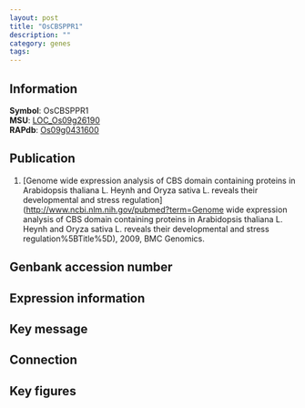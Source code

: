 ```yaml
---
layout: post
title: "OsCBSPPR1"
description: ""
category: genes
tags: 
---
```


## Information
__Symbol__: OsCBSPPR1  
__MSU__: [LOC_Os09g26190](http://rice.plantbiology.msu.edu/cgi-bin/ORF_infopage.cgi?orf=LOC_Os09g26190)  
__RAPdb__: [Os09g0431600](http://rapdb.dna.affrc.go.jp/viewer/gbrowse_details/irgsp1?name=Os09g0431600)  

## Publication
1. [Genome wide expression analysis of CBS domain containing proteins in Arabidopsis thaliana L. Heynh and Oryza sativa L. reveals their developmental and stress regulation](http://www.ncbi.nlm.nih.gov/pubmed?term=Genome wide expression analysis of CBS domain containing proteins in Arabidopsis thaliana L. Heynh and Oryza sativa L. reveals their developmental and stress regulation%5BTitle%5D), 2009, BMC Genomics.

## Genbank accession number

## Expression information

## Key message

## Connection

## Key figures


